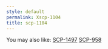 ```yaml
---
style: default
permalink: Xscp-1104
title: scp-1104
---
```

You may also like:
[SCP-1497](http://scp-wiki.net/scp-1497)
[SCP-958](http://scp-wiki.net/scp-958)